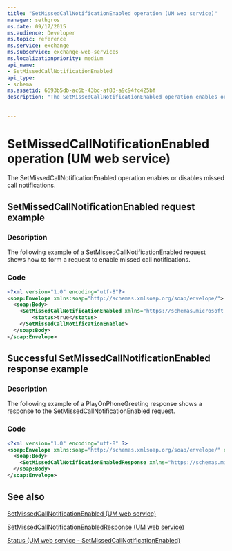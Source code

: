 ```yaml
---
title: "SetMissedCallNotificationEnabled operation (UM web service)"
manager: sethgros
ms.date: 09/17/2015
ms.audience: Developer
ms.topic: reference
ms.service: exchange
ms.subservice: exchange-web-services
ms.localizationpriority: medium
api_name:
- SetMissedCallNotificationEnabled
api_type:
- schema
ms.assetid: 6693b5db-ac6b-43bc-af83-a9c94fc425bf
description: "The SetMissedCallNotificationEnabled operation enables or disables missed call notifications."
 
 
---
```


# SetMissedCallNotificationEnabled operation (UM web service)

The SetMissedCallNotificationEnabled operation enables or disables missed call notifications.
  
## SetMissedCallNotificationEnabled request example

### Description

The following example of a SetMissedCallNotificationEnabled request shows how to form a request to enable missed call notifications.
  
### Code

```XML
<?xml version="1.0" encoding="utf-8"?>
<soap:Envelope xmlns:soap="http://schemas.xmlsoap.org/soap/envelope/">
  <soap:Body>
    <SetMissedCallNotificationEnabled xmlns="https://schemas.microsoft.com/exchange/services/2006/messages">
        <status>true</status>
    </SetMissedCallNotificationEnabled>
  </soap:Body>
</soap:Envelope>
```

## Successful SetMissedCallNotificationEnabled response example

### Description

The following example of a PlayOnPhoneGreeting response shows a response to the SetMissedCallNotificationEnabled request.
  
### Code

```XML
<?xml version="1.0" encoding="utf-8" ?> 
<soap:Envelope xmlns:soap="http://schemas.xmlsoap.org/soap/envelope/" xmlns:xsi="http://www.w3.org/2001/XMLSchema-instance" xmlns:xsd="http://www.w3.org/2001/XMLSchema">
  <soap:Body>
    <SetMissedCallNotificationEnabledResponse xmlns="https://schemas.microsoft.com/exchange/services/2006/messages" /> 
  </soap:Body>
</soap:Envelope>
```

## See also



[SetMissedCallNotificationEnabled (UM web service)](setmissedcallnotificationenabled-um-web-service.md)
  
[SetMissedCallNotificationEnabledResponse (UM web service)](setmissedcallnotificationenabledresponse-um-web-service.md)
  
[Status (UM web service - SetMissedCallNotificationEnabled)](status-um-web-servicesetmissedcallnotificationenabled.md)

